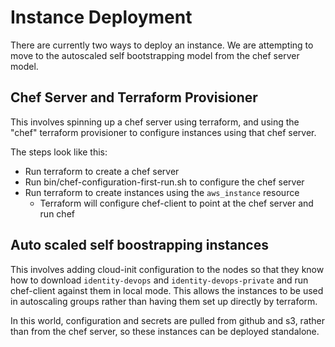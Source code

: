 # Instance Deployment

There are currently two ways to deploy an instance.  We are attempting to move
to the autoscaled self bootstrapping model from the chef server model.

## Chef Server and Terraform Provisioner

This involves spinning up a chef server using terraform, and using the "chef"
terraform provisioner to configure instances using that chef server.

The steps look like this:

- Run terraform to create a chef server
- Run bin/chef-configuration-first-run.sh to configure the chef server
- Run terraform to create instances using the `aws_instance` resource
  - Terraform will configure chef-client to point at the chef server and run
    chef

## Auto scaled self boostrapping instances

This involves adding cloud-init configuration to the nodes so that they know how
to download `identity-devops` and `identity-devops-private` and run chef-client
against them in local mode.  This allows the instances to be used in autoscaling
groups rather than having them set up directly by terraform.

In this world, configuration and secrets are pulled from github and s3, rather
than from the chef server, so these instances can be deployed standalone.
